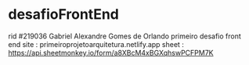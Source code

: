 # desafioFrontEnd
rid #219036
Gabriel Alexandre Gomes de Orlando
primeiro desafio front end
site : primeiroprojetoarquitetura.netlify.app
sheet : https://api.sheetmonkey.io/form/a8XBcM4xBGXqhswPCFPM7K
